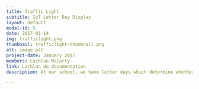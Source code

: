 ```yaml
---
title: Traffic Light
subtitle: IoT Letter Day Display
layout: default
modal-id: 5
date: 2017-01-14
img: trafficlight.png
thumbnail: trafficlight-thumbnail.png
alt: image-alt
project-date: January 2017
members: Lachlan McCarty
link: Lachlan do documentation
description: At our school, we have letter days which determine whether or not you have a lab day, but it is always difficult to remember what day it is. The letter days are between A and G, which coincidentally is the largest number that can be represented in 3 bits. Lachlan found a toy traffic light which just randomly cycled throught the three colors. He decided to hack it to show the letter day. We installed a raspberry pi inside the traffic light and wrote a script that would scrape powerschool for the letter day daily and display it in binary on the traffic light.

---
```

